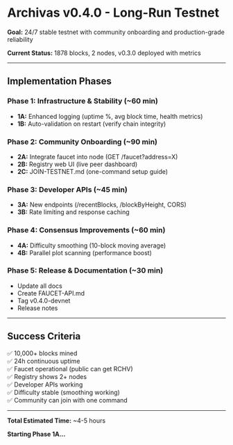 # Archivas v0.4.0 - Long-Run Testnet

**Goal:** 24/7 stable testnet with community onboarding and production-grade reliability

**Current Status:** 1878 blocks, 2 nodes, v0.3.0 deployed with metrics

---

## Implementation Phases

### Phase 1: Infrastructure & Stability (~60 min)
- **1A:** Enhanced logging (uptime %, avg block time, health metrics)
- **1B:** Auto-validation on restart (verify chain integrity)

### Phase 2: Community Onboarding (~90 min)
- **2A:** Integrate faucet into node (GET /faucet?address=X)
- **2B:** Registry web UI (live peer dashboard)
- **2C:** JOIN-TESTNET.md (one-command setup guide)

### Phase 3: Developer APIs (~45 min)
- **3A:** New endpoints (/recentBlocks, /blockByHeight, CORS)
- **3B:** Rate limiting and response caching

### Phase 4: Consensus Improvements (~60 min)
- **4A:** Difficulty smoothing (10-block moving average)
- **4B:** Parallel plot scanning (performance boost)

### Phase 5: Release & Documentation (~30 min)
- Update all docs
- Create FAUCET-API.md
- Tag v0.4.0-devnet
- Release notes

---

## Success Criteria

✅ 10,000+ blocks mined  
✅ 24h continuous uptime  
✅ Faucet operational (public can get RCHV)  
✅ Registry shows 2+ nodes  
✅ Developer APIs working  
✅ Difficulty stable (smoothing working)  
✅ Community can join with one command  

---

**Total Estimated Time:** ~4-5 hours

**Starting Phase 1A...**

